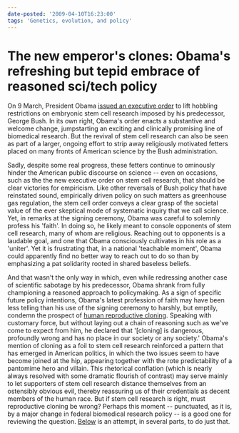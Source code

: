 ```yaml
---
date-posted: '2009-04-10T16:23:00'
tags: 'Genetics, evolution, and policy'
---
```


# The new emperor's clones: Obama's refreshing but tepid embrace of reasoned sci/tech policy

On 9 March, President Obama [issued an executive order](http://www.nytimes.com/2009/03/10/us/politics/10stem.html) to lift hobbling restrictions on embryonic stem cell research imposed by his predecessor, George Bush. In its own right, Obama's order enacts a substantive and welcome change, jumpstarting an exciting and clinically promising line of biomedical research. But the revival of stem cell research can also be seen as part of a larger, ongoing effort to strip away religiously motivated fetters placed on many fronts of American science by the Bush administration.

Sadly, despite some real progress, these fetters continue to ominously hinder the American public discourse on science -- even on occasions, such as the the new executive order on stem cell research, that should be clear victories for empiricism. Like other reversals of Bush policy that have reinstated sound, empirically driven policy on such matters as greenhouse gas regulation, the stem cell order conveys a clear grasp of the societal value of the ever skeptical mode of systematic inquiry that we call science. Yet, in remarks at the signing ceremony, Obama was careful to solemnly profess his 'faith'. In doing so, he likely meant to console opponents of stem cell research, many of whom are religious. Reaching out to opponents is a laudable goal, and one that Obama consciously cultivates in his role as a 'uniter'. Yet it is frustrating that, in a national 'teachable moment', Obama could apparently find no better way to reach out to do so than by emphasizing a pat solidarity rooted in shared baseless beliefs.

And that wasn't the only way in which, even while redressing another case of scientific sabotage by his predecessor, Obama shrank from fully championing a reasoned approach to policymaking. As a sign of specific future policy intentions, Obama's latest profession of faith may have been less telling than his use of the signing ceremony to harshly, but emptily, condemn the prospect of [human reproductive cloning](http://www.geneticsandsociety.org/article.php?id=282). Speaking with customary force, but without laying out a chain of reasoning such as we've come to expect from him, he declared that '[cloning] is dangerous, profoundly wrong and has no place in our society or any society.' Obama's mention of cloning as a foil to stem cell research reinforced a pattern that has emerged in American politics, in which the two issues seem to have become joined at the hip, appearing together with the rote predictability of a pantomime hero and villain. This rhetorical conflation (which is nearly always resolved with some dramatic flourish of contrast) may serve mainly to let supporters of stem cell research distance themselves from an ostensibly obvious evil, thereby reassuring us of their credentials as decent members of the human race. But if stem cell research is right, must reproductive cloning be wrong? Perhaps this moment -- punctuated, as it is, by a major change in federal biomedical research policy -- is a good one for reviewing the question. [Below](http://genomena.com/reproductive-technology-article/cloning-part-one-the-saga-of-bill-s812/) is an attempt, in several parts, to do just that.
